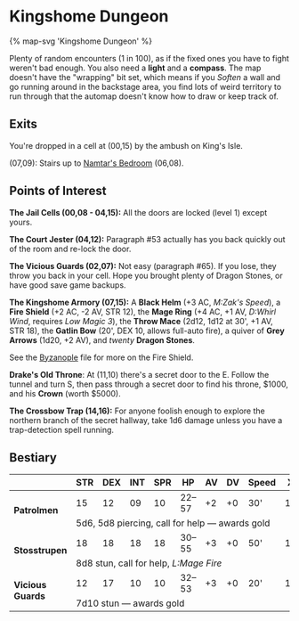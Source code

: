 # Kingshome Dungeon

{% map-svg 'Kingshome Dungeon' %}

Plenty of random encounters (1 in 100), as if the fixed ones you have to fight weren't bad enough. You also need a **light** and a **compass**. The map doesn't have the "wrapping" bit set, which means if you *Soften* a wall and go running around in the backstage area, you find lots of weird territory to run through that the automap doesn't know how to draw or keep track of.

## Exits

You're dropped in a cell at (00,15) by the ambush on King's Isle.

(07,09): Stairs up to [Namtar's Bedroom](/dragon-wars/maps/kingshome) (06,08).

## Points of Interest

**The Jail Cells (00,08 - 04,15):** All the doors are locked (level 1) except yours.

**The Court Jester (04,12):** Paragraph #53 actually has you back quickly out of the room and re-lock the door.

**The Vicious Guards (02,07):** Not easy (paragraph #65). If you lose, they throw you back in your cell. Hope you brought plenty of Dragon Stones, or have good save game backups.

**The Kingshome Armory (07,15):** A **Black Helm** (+3 AC, *M:Zak's Speed*), a **Fire Shield** (+2 AC, -2 AV, STR 12), the **Mage Ring** (+4 AC, +1 AV, *D:Whirl Wind*, requires *Low Magic 3*), the **Throw Mace** (2d12, 1d12 at 30', +1 AV, STR 18), the **Gatlin Bow** (20', DEX 10, allows full-auto fire), a quiver of **Grey Arrows** (1d20, +2 AV), and *twenty* **Dragon Stones**.

See the [Byzanople](/dragon-wars/maps/byzanople) file for more on the Fire Shield.

**Drake's Old Throne**: At (11,10) there's a secret door to the E. Follow the tunnel and turn S, then pass through a secret door to find his throne, $1000, and his **Crown** (worth $5000).

**The Crossbow Trap (14,16):** For anyone foolish enough to explore the northern branch of the secret hallway, take 1d6 damage unless you have a trap-detection spell running.

## Bestiary

<table>
  <thead>
    <tr>
      <th></th>
      <th>STR</th>
      <th>DEX</th>
      <th>INT</th>
      <th>SPR</th>
      <th>HP</th>
      <th>AV</th>
      <th>DV</th>
      <th>Speed</th>
      <th>XP</th>
    </tr>
  </thead>
  <tbody>
    <tr>
      <td rowspan=2><b>Patrolmen</b></td>
      <td class="c">15</td>
      <td class="c">12</td>
      <td class="c">09</td>
      <td class="c">10</td>
      <td class="c">22&ndash;57</td>
      <td class="c">+2</td>
      <td class="c">+0</td>
      <td class="c">30'</td>
      <td class="c">140</td>
    </tr><tr>
      <td colspan=9>5d6, 5d8 piercing, call for help — awards gold</td>
    </tr><tr>
      <td rowspan=2><b>Stosstrupen</b></td>
      <td class="c">18</td>
      <td class="c">18</td>
      <td class="c">18</td>
      <td class="c">18</td>
      <td class="c">30&ndash;55</td>
      <td class="c">+3</td>
      <td class="c">+0</td>
      <td class="c">50'</td>
      <td class="c">150</td>
    </tr><tr>
      <td colspan=9>8d8 stun, call for help, <i>L:Mage Fire</i></td>
    </tr><tr>
      <td rowspan=2><b>Vicious Guards</b></td>
      <td class="c">12</td>
      <td class="c">17</td>
      <td class="c">10</td>
      <td class="c">10</td>
      <td class="c">32&ndash;53</td>
      <td class="c">+3</td>
      <td class="c">+0</td>
      <td class="c">20'</td>
      <td class="c">150</td>
    </tr><tr>
      <td colspan=9>7d10 stun — awards gold</td>
    </tr>
  </tbody>
</table>
